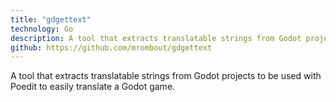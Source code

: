 ```yaml
---
title: "gdgettext"
technology: Go
description: A tool that extracts translatable strings from Godot projects.
github: https://github.com/mrombout/gdgettext
---
```


A tool that extracts translatable strings from Godot projects to be used with Poedit to easily translate a Godot game.
